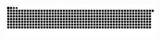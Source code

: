 ![Snake animation](https://github.com/devhikary/devhikary/blob/output/github-contribution-grid-snake.svg)